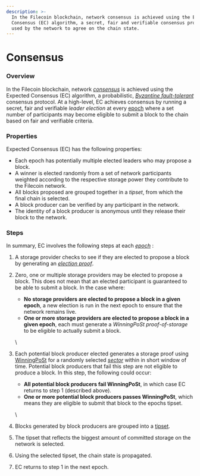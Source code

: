 ```yaml
---
description: >-
  In the Filecoin blockchain, network consensus is achieved using the Expected
  Consensus (EC) algorithm, a secret, fair and verifiable consensus protocol
  used by the network to agree on the chain state.
---
```


# Consensus

### Overview

In the Filecoin blockchain, network [_consensus_](https://docs.filecoin.io/basics/the-blockchain/consensus/) is achieved using the Expected Consensus (EC) algorithm, a probabilistic, [_Byzantine fault-tolerant_](https://docs.filecoin.io/basics/the-blockchain/consensus/) consensus protocol. At a high-level, EC achieves consensus by running a secret, fair and verifiable _leader election_ at every [epoch](https://docs.filecoin.io/basics/the-blockchain/consensus/) where a set number of participants may become eligible to submit a block to the chain based on fair and verifiable criteria.

### Properties

Expected Consensus (EC) has the following properties:

* Each epoch has potentially multiple elected leaders who may propose a block.
* A winner is elected randomly from a set of network participants weighted according to the respective storage power they contribute to the Filecoin network.
* All blocks proposed are grouped together in a _tipset_, from which the final chain is selected.
* A block producer can be verified by any participant in the network.
* The identity of a block producer is anonymous until they release their block to the network.

### Steps

In summary, EC involves the following steps at each [_epoch_](https://docs.filecoin.io/basics/the-blockchain/consensus/) :

1. A storage provider checks to see if they are elected to propose a block by generating an [_election proof_](https://spec.filecoin.io/#section-glossary.election-proof).
2.  Zero, one or multiple storage providers may be elected to propose a block. This does not mean that an elected participant is guaranteed to be able to submit a block. In the case where:

    * **No storage providers are elected to propose a block in a given epoch**, a new election is run in the next epoch to ensure that the network remains live.
    * **One or more storage providers are elected to propose a block in a given epoch**, each must generate a _WinningPoSt proof-of-storage_ to be eligible to actually submit a block.

    \

3.  Each potential block producer elected generates a storage proof using [WinningPoSt](https://docs.filecoin.io/basics/the-blockchain/proofs/#winningpost) for a randomly selected [_sector_](https://docs.filecoin.io/basics/the-blockchain/consensus/) within in short window of time. Potential block producers that fail this step are not eligible to produce a block. In this step, the following could occur:

    * **All potential block producers fail WinningPoSt**, in which case EC returns to step 1 (described above).
    * **One or more potential block producers passes WinningPoSt**, which means they are eligible to submit that block to the epochs tipset.

    \

4. Blocks generated by block producers are grouped into a [tipset](https://docs.filecoin.io/basics/the-blockchain/tipsets/).
5. The tipset that reflects the biggest amount of committed storage on the network is selected.
6. Using the selected tipset, the chain state is propagated.
7. EC returns to step 1 in the next epoch.
